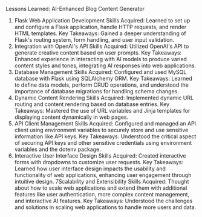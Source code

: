 Lessons Learned: AI-Enhanced Blog Content Generator

1. Flask Web Application Development
   Skills Acquired: Learned to set up and configure a Flask application, handle HTTP requests, and render HTML
   templates.
   Key Takeaways: Gained a deeper understanding of Flask's routing system, form handling, and user input validation.
2. Integration with OpenAI's API
   Skills Acquired: Utilized OpenAI's API to generate creative content based on user prompts.
   Key Takeaways: Enhanced experience in interacting with AI models to produce varied content styles and tones,
   integrating AI responses into web applications.
3. Database Management
   Skills Acquired: Configured and used MySQL database with Flask using SQLAlchemy ORM.
   Key Takeaways: Learned to define data models, perform CRUD operations, and understood the importance of database
   migrations for handling schema changes.
4. Dynamic Content Rendering
   Skills Acquired: Implemented dynamic URL routing and content rendering based on database entries.
   Key Takeaways: Mastered the use of URL variables and Jinja templates for displaying content dynamically in web pages.
5. API Client Management
   Skills Acquired: Configured and managed an API client using environment variables to securely store and use sensitive
   information like API keys.
   Key Takeaways: Understood the critical aspect of securing API keys and other sensitive credentials using environment
   variables and the dotenv package.
6. Interactive User Interface Design
   Skills Acquired: Created interactive forms with dropdowns to customize user requests.
   Key Takeaways: Learned how user interface design impacts the usability and functionality of web applications,
   enhancing user engagement through intuitive design.
   7Scalability and Extensibility
   Skills Acquired: Thought about how to scale web applications and extend them with additional features like user
   authentication, more complex content management, and interactive AI features.
   Key Takeaways: Understood the challenges and solutions in scaling web applications to handle more users and data.